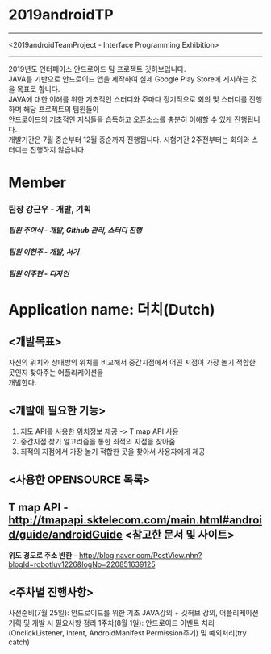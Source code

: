 2019androidTP
=============
***
<2019androidTeamProject - Interface Programming Exhibition>
***
2019년도 인터페이스 안드로이드 팀 프로젝트 깃허브입니다.\
JAVA를 기반으로 안드로이드 앱을 제작하여 실제 Google Play Store에 게시하는 것을 목표로 합니다.\
JAVA에 대한 이해를 위한 기초적인 스터디와 주마다 정기적으로 회의 및 스터디를 진행하며 해당 프로젝트의 팀원들이\
안드로이드의 기초적인 지식들을 습득하고 오픈소스를 충분히 이해할 수 있게 진행됩니다.\
개발기간은 7월 중순부터 12월 중순까지 진행됩니다. 시험기간 2주전부터는 회의와 스터디는 진행하지 않습니다.



# Member
### 팀장 강근우 - 개발, 기획
##### 팀원 주이식 - 개발, Github 관리, 스터디 진행 
##### 팀원 이현주 - 개발, 서기
##### 팀원 이주현 - 디자인



# Application name: 더치(Dutch)

<개발목표>
---------
자신의 위치와 상대방의 위치를 비교해서 중간지점에서 어떤 지점이 가장 놀기 적합한 곳인지 찾아주는 어플리케이션을\
개발한다.

<개발에 필요한 기능>
-------------------
1. 지도 API를 사용한 위치정보 제공 -> T map API 사용
2. 중간지점 찾기 알고리즘을 통한 최적의 지점을 찾아줌
3. 최적의 지점에서 가장 놀기 적합한 곳을 찾아서 사용자에게 제공

<사용한 OPENSOURCE 목록>
-----------------------
**T map API** - 
<http://tmapapi.sktelecom.com/main.html#android/guide/androidGuide>
<참고한 문서 및 사이트>
---------------------
**위도 경도로 주소 반환** -
<http://blog.naver.com/PostView.nhn?blogId=robotluv1226&logNo=220851639125>

<주차별 진행사항>
----------------
사전준비(7월 25일): 안드로이드를 위한 기초 JAVA강의 + 깃허브 강의, 어플리케이션 기획 및 개발 시 필요사항 정리
1주차(8월 1일): 안드로이드 이벤트 처리(OnclickListener, Intent, AndroidManifest Permission주기) 및 예외처리(try catch)

